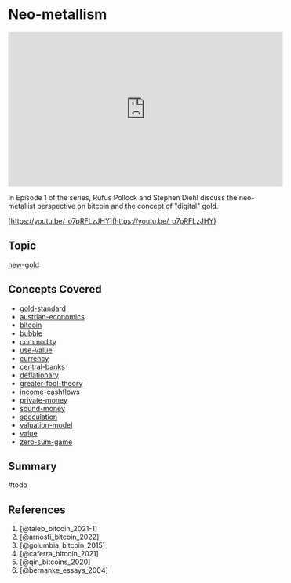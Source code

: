 # Neo-metallism

<iframe width="560" height="315" src="https://www.youtube.com/embed/_o7pRFLzJHY" title="YouTube video player" frameborder="0" allow="accelerometer; autoplay; clipboard-write; encrypted-media; gyroscope; picture-in-picture" allowfullscreen></iframe>


In Episode 1 of the series, Rufus Pollock and Stephen Diehl discuss the neo-metallist perspective on bitcoin and the concept of "digital" gold.

[https://youtu.be/_o7pRFLzJHY](https://youtu.be/_o7pRFLzJHY)

## Topic

[new-gold](../claims/new-gold.md)

## Concepts Covered

* [gold-standard](../concepts/gold-standard.md)
* [austrian-economics](../concepts/ideologies/austrian-economics.md)
* [bitcoin](../concepts/bitcoin.md)
* [bubble](../concepts/bubble.md)
* [commodity](../concepts/commodity.md)
* [use-value](../concepts/use-value.md)
* [currency](../concepts/currency.md)
* [central-banks](../concepts/central-banks.md)
* [deflationary](../concepts/deflationary.md)
* [greater-fool-theory](../concepts/greater-fool-theory.md)
* [income-cashflows](../concepts/income-cashflows.md)
* [private-money](../concepts/private-money.md)
* [sound-money](../concepts/sound-money.md)
* [speculation](../concepts/speculation.md)
* [valuation-model](../claims/valuation-model.md)
* [value](../concepts/value.md)
* [zero-sum-game](../concepts/zero-sum-game.md)

## Summary
#todo 

## References

1. [@taleb_bitcoin_2021-1]
2. [@arnosti_bitcoin_2022]
3. [@golumbia_bitcoin_2015]
4. [@caferra_bitcoin_2021]
5. [@qin_bitcoins_2020]
6. [@bernanke_essays_2004]